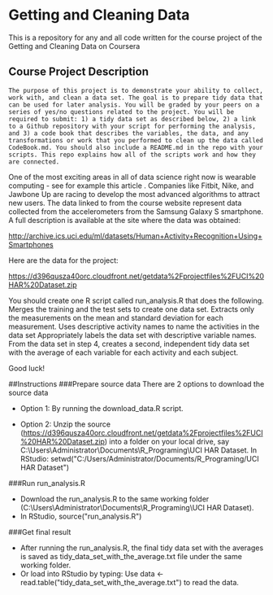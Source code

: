 Getting and Cleaning Data
=========================

This is a repository for any and all code written for the course project of the Getting and Cleaning Data on Coursera

## Course Project Description
    The purpose of this project is to demonstrate your ability to collect, work with, and clean a data set. The goal is to prepare tidy data that can be used for later analysis. You will be graded by your peers on a series of yes/no questions related to the project. You will be required to submit: 1) a tidy data set as described below, 2) a link to a Github repository with your script for performing the analysis, and 3) a code book that describes the variables, the data, and any transformations or work that you performed to clean up the data called CodeBook.md. You should also include a README.md in the repo with your scripts. This repo explains how all of the scripts work and how they are connected.  

One of the most exciting areas in all of data science right now is wearable computing - see for example this article . Companies like Fitbit, Nike, and Jawbone Up are racing to develop the most advanced algorithms to attract new users. The data linked to from the course website represent data collected from the accelerometers from the Samsung Galaxy S smartphone. A full description is available at the site where the data was obtained: 

http://archive.ics.uci.edu/ml/datasets/Human+Activity+Recognition+Using+Smartphones 

Here are the data for the project: 

https://d396qusza40orc.cloudfront.net/getdata%2Fprojectfiles%2FUCI%20HAR%20Dataset.zip 

 You should create one R script called run_analysis.R that does the following. 
Merges the training and the test sets to create one data set.
Extracts only the measurements on the mean and standard deviation for each measurement. 
Uses descriptive activity names to name the activities in the data set
Appropriately labels the data set with descriptive variable names. 
From the data set in step 4, creates a second, independent tidy data set with the average of each variable for each activity and each subject.

Good luck!

##Instructions
###Prepare source data
There are 2 options to download the source data

* Option 1: By running the download_data.R script.

* Option 2: Unzip the source (https://d396qusza40orc.cloudfront.net/getdata%2Fprojectfiles%2FUCI%20HAR%20Dataset.zip) into a folder on your local drive, say C:\Users\Administrator\Documents\R_Programing\UCI HAR Dataset\. 
  In RStudio: setwd("C:/Users/Administrator/Documents/R_Programing/UCI HAR Dataset")


###Run run_analysis.R
  * Download the run_analysis.R to the same working folder (C:\Users\Administrator\Documents\R_Programing\UCI HAR Dataset\).
  * In RStudio, source("run_analysis.R")

###Get final result
  * After running the run_analysis.R, the final tidy data set with the averages is saved as tidy_data_set_with_the_average.txt file under the same working folder.
  * Or load into RStudio by typing: Use data <- read.table("tidy_data_set_with_the_average.txt") to read the data. 
